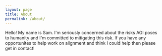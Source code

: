 ```yaml
---
layout: page
title: About
permalink: /about/
---
```


Hello! My name is Sam.
I'm seriously concerned about the risks AGI poses to humanity and I'm committed to mitigating this risk. If you have any opportunites to help work on alignment and think I could help then please get in contact!


[jekyll-organization]: https://github.com/jekyll
